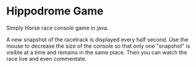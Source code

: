 # Hippodrome Game
Simply Horse race console game in java.

A new snapshot of the racetrack is displayed every half second. 
Use the mouse to decrease the size of the console so that only one "snapshot" is visible at a time and remains in the same place. 
Then you can watch the race live and even commentate.
